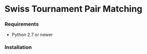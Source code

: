 <h1>Swiss Tournament Pair Matching</h1>

<h3>Requirements</h3>

- Python 2.7 or newer

<h3>Installation</h3>